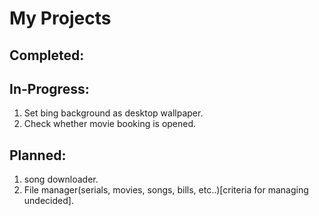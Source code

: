 # My Projects

## Completed:

## In-Progress:
1. Set bing background as desktop wallpaper.
2. Check whether movie booking is opened.

## Planned:
1. song downloader.
2. File manager(serials, movies, songs, bills, etc..)[criteria for managing undecided].
